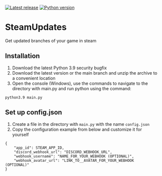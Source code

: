 [![Latest release](https://img.shields.io/github/v/release/aqur1n/SteamUpdates?include_prereleases&label=Latest%20Release&logo=github&sort=semver&style=for-the-badge&logoColor=white)](https://github.com/aqur1n/SteamUpdates/releases)
[![Python version](https://img.shields.io/badge/Python-3.9-green?style=for-the-badge&logo=python&logoColor=white)](https://www.python.org/downloads/release/python-390/)

# SteamUpdates
Get updated branches of your game in steam
## Installation
1. Download the latest Python 3.9 security bugfix
2. Download the latest version or the main branch and unzip the archive to a convenient location
3. Open the console (Windows), use the commands to navigate to the directory with main.py and run python using the command:
```
python3.9 main.py
```

## Set up config.json
1. Create a file in the directory with `main.py` with the name `config.json`
2. Copy the configuration example from below and customize it for yourself
```
{
    "app_id": STEAM_APP_ID,
    "discord_webhook_url": "DISCORD_WEBHOOK_URL",
    "webhook_username": "NAME_FOR_YOUR_WEBHOOK (OPTIONAL)",
    "webhook_avatar_url": "LINK_TO__AVATAR_FOR_YOUR_WEBHOOK (OPTIONAL)"
}
```
